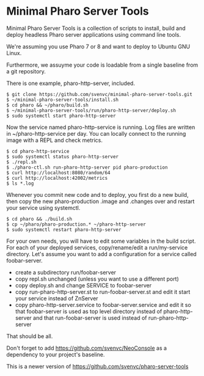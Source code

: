 # Minimal Pharo Server Tools

Minimal Pharo Server Tools is a collection of scripts to install, build and deploy 
headless Pharo server applications using command line tools.

We're assuming you use Pharo 7 or 8 and want to deploy to Ubuntu GNU Linux.

Furthermore, we assuyme your code is loadable from a single baseline from a git repository.

There is one example, pharo-http-server, included.

````
$ git clone https://github.com/svenvc/minimal-pharo-server-tools.git 
$ ~/minimal-pharo-server-tools/install.sh
$ cd pharo && ~/pharo/build.sh
$ ~/minimal-pharo-server-tools/run/pharo-http-server/deploy.sh
$ sudo systemctl start pharo-http-server
````

Now the service named pharo-http-service is running. Log files are written in ~/pharo-http-service per day. 
You can locally connect to the running image with a REPL and check metrics.

````
$ cd pharo-http-service
$ sudo systemctl status pharo-http-server
$ ./repl.sh
$ ./pharo-ctl.sh run-pharo-http-server pid pharo-production
$ curl http://localhost:8080/random/64
$ curl http://localhost:42002/metrics
$ ls *.log
````

Whenever you commit new code and to deploy, you first do a new build, then copy the new 
pharo-production .image and .changes over and restart your service using systemctl.

````
$ cd pharo && ./build.sh
$ cp ~/pharo/pharo-production.* ~/pharo-http-server
$ sudo systemctl restart pharo-http-server
````

For your own needs, you will have to edit some variables in the build script.
For each of your deployed services, copy/rename/edit a run/my-service directory.
Let's assume you want to add a configuration for a service called foobar-server.

- create a subdirectory run/foobar-server
- copy repl.sh unchanged (unless you want to use a different port)
- copy deploy.sh and change SERVICE to foobar-server
- copy run-pharo-http-server.st to run-foobar-server.st and edit it start your service instead of ZnServer
- copy pharo-http-server.service to foobar-server.service and edit it so that foobar-server is used as top level directory instead of pharo-http-server and that run-foobar-server is used instead of run-pharo-http-server

That should be all.

Don't forget to add https://github.com/svenvc/NeoConsole as a dependency to your project's baseline.

This is a newer version of https://github.com/svenvc/pharo-server-tools
